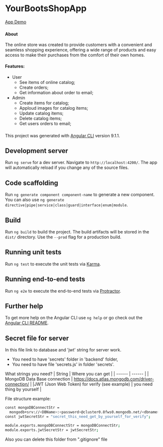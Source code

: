 # YourBootsShopApp

[App Demo](https://fresemin.github.io/YourBoots/)

###

#### About

The online store was created to provide customers with a convenient and seamless shopping experience, offering a wide range of products and easy access to make their purchases from the comfort of their own homes.

#### Features:

- User
  - See items of online catalog;
  - Create orders;
  - Get information about order to email;
- Admin
  - Create items for catalog;
  - Apploud images for catalog items;
  - Update catalog items;
  - Delete catalog items;
  - Get users orders to email;

###

This project was generated with [Angular CLI](https://github.com/angular/angular-cli) version 9.1.1.

## Development server

Run `ng serve` for a dev server. Navigate to `http://localhost:4200/`. The app will automatically reload if you change any of the source files.

## Code scaffolding

Run `ng generate component component-name` to generate a new component. You can also use `ng generate directive|pipe|service|class|guard|interface|enum|module`.

## Build

Run `ng build` to build the project. The build artifacts will be stored in the `dist/` directory. Use the `--prod` flag for a production build.

## Running unit tests

Run `ng test` to execute the unit tests via [Karma](https://karma-runner.github.io).

## Running end-to-end tests

Run `ng e2e` to execute the end-to-end tests via [Protractor](http://www.protractortest.org/).

## Further help

To get more help on the Angular CLI use `ng help` or go check out the [Angular CLI README](https://github.com/angular/angular-cli/blob/master/README.md).

## Secret file for server

In this file link to database and 'jwt' string for server work.

- You need to have 'secrets' folder in 'backend' folder,
- You need to have file 'secrets.js' in folder 'secrets'.

What strings you need?
| String | Where you can get |
| ------ | ------ |
| MongoDB Data Base connection | https://docs.atlas.mongodb.com/driver-connection/ |
|JWT (Json Web Token) for verify (see example) | you need thing by yourself |

File structure example:

```sh
const mongoDBConnectStr =
  mongodb+srv://<DBName>:<password>@cluster0.8fws0.mongodb.net/<dbname>?retryWrites=true&w=majority;
const jwtSecretStr = "secret_this_need_get_by_yourself_for_verify";

module.exports.mongoDBConnectStr = mongoDBConnectStr;
module.exports.jwtSecretStr = jwtSecretStr;
```

Also you can delete this folder from ".gitignore" file
